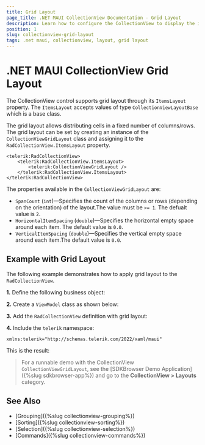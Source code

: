 ```yaml
---
title: Grid Layout
page_title: .NET MAUI CollectionView Documentation - Grid Layout
description: Learn how to configure the CollectionView to display the items vertically or horizontally.
position: 1
slug: collectionview-grid-layout
tags: .net maui, collectionview, layout, grid layout
---
```


# .NET MAUI CollectionView Grid Layout

The CollectionView control supports grid layout through its `ItemsLayout` property. The `ItemsLayout` accepts values of type `CollectionViewLayoutBase` which is a base class.

The grid layout allows distributing cells in a fixed number of columns/rows. The grid layout can be set by creating an instance of the `CollectionViewGridLayout` class and assigning it to the `RadCollectionView.ItemsLayout` property.

```XAML
<telerik:RadCollectionView>
    <telerik:RadCollectionView.ItemsLayout>
        <telerik:CollectionViewGridLayout />
    </telerik:RadCollectionView.ItemsLayout>
</telerik:RadCollectionView>
```

The properties available in the `CollectionViewGridLayout` are: 

* `SpanCount` (`int`)&mdash;Specifies the count of the columns or rows (depending on the orientation) of the layout.The value must be `>= 1`. The defualt value is `2`.
* `HorizontalItemSpacing` (`double`)&mdash;Specifies the horizontal empty space around each item. The default value is `0.0`.
* `VerticalItemSpacing` (`double`)&mdash;Specifies the vertical empty space around each item.The default value is `0.0`.

## Example with Grid Layout

The following example demonstrates how to apply grid layout to the `RadCollectionView`.
 
**1.** Define the following business object:

<snippet id='collectionview-datamodel' />

**2.** Create a `ViewModel` class as shown below:

<snippet id='collectionview-viewmodel' />

**3.** Add the `RadCollectionView` definition with grid layout:

<snippet id='collectionview-grid-layout' />

**4.** Include the `telerik` namespace:

```XAML
xmlns:telerik="http://schemas.telerik.com/2022/xaml/maui" 
```

This is the result:



> For a runnable demo with the CollectionView `CollectionViewGridLayout`, see the [SDKBrowser Demo Application]({%slug sdkbrowser-app%}) and go to the **CollectionView > Layouts** category.

## See Also

- [Grouping]({%slug collectionview-grouping%})
- [Sorting]({%slug collectionview-sorting%})
- [Selection]({%slug collectionview-selection%})
- [Commands]({%slug collectionview-commands%})